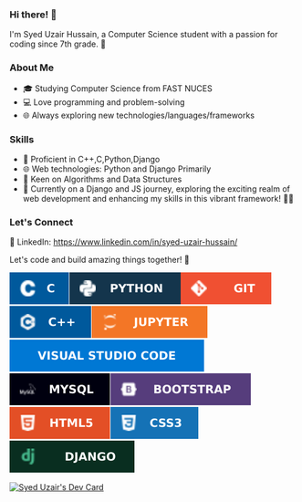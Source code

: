 

### Hi there! 👋

I'm Syed Uzair Hussain, a Computer Science student with a passion for coding since 7th grade. 🚀

### About Me

- 🎓 Studying Computer Science from FAST NUCES
- 💻 Love programming and problem-solving
- 🌐 Always exploring new technologies/languages/frameworks

### Skills

- 🔧 Proficient in C++,C,Python,Django
- 🌐 Web technologies: Python and Django Primarily
- 🚀 Keen on Algorithms and Data Structures
- 🚀 Currently on a Django and JS journey, exploring the exciting realm of web development and enhancing my skills in this vibrant framework! 📱✨

### Let's Connect
💼 LinkedIn: https://www.linkedin.com/in/syed-uzair-hussain/

Let's code and build amazing things together! 🌟


![Most Used Languages](icon1.svg)![Most Used Languages](icon2.svg)![Most Used Languages](icon3.svg)![Most Used Languages](icon4.svg)![Most Used Languages](icon5.svg)![Most Used Languages](icon6.svg)![Most Used Languages](icon7.svg)![Most Used Languages](icon8.svg)![Most Used Languages](icon9.svg)![Most Used Languages](icon10.svg)![Most Used Languages](icon11.svg)



<a href="https://app.daily.dev/syeduzair59"><img src="https://api.daily.dev/devcards/v2/I0R5hn64FECLGDrpBlDPu.png?type=default&r=7i0" width="356" alt="Syed Uzair's Dev Card"/></a>


